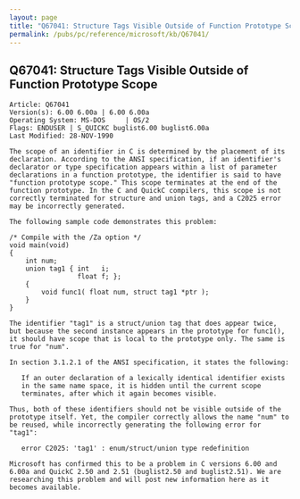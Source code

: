 ```yaml
---
layout: page
title: "Q67041: Structure Tags Visible Outside of Function Prototype Scope"
permalink: /pubs/pc/reference/microsoft/kb/Q67041/
---
```


## Q67041: Structure Tags Visible Outside of Function Prototype Scope

	Article: Q67041
	Version(s): 6.00 6.00a | 6.00 6.00a
	Operating System: MS-DOS     | OS/2
	Flags: ENDUSER | S_QUICKC buglist6.00 buglist6.00a
	Last Modified: 28-NOV-1990
	
	The scope of an identifier in C is determined by the placement of its
	declaration. According to the ANSI specification, if an identifier's
	declarator or type specification appears within a list of parameter
	declarations in a function prototype, the identifier is said to have
	"function prototype scope." This scope terminates at the end of the
	function prototype. In the C and QuickC compilers, this scope is not
	correctly terminated for structure and union tags, and a C2025 error
	may be incorrectly generated.
	
	The following sample code demonstrates this problem:
	
	/* Compile with the /Za option */
	void main(void)
	{
	    int num;
	    union tag1 { int   i;
	                 float f; };
	    {
	        void func1( float num, struct tag1 *ptr );
	    }
	}
	
	The identifier "tag1" is a struct/union tag that does appear twice,
	but because the second instance appears in the prototype for func1(),
	it should have scope that is local to the prototype only. The same is
	true for "num".
	
	In section 3.1.2.1 of the ANSI specification, it states the following:
	
	   If an outer declaration of a lexically identical identifier exists
	   in the same name space, it is hidden until the current scope
	   terminates, after which it again becomes visible.
	
	Thus, both of these identifiers should not be visible outside of the
	prototype itself. Yet, the compiler correctly allows the name "num" to
	be reused, while incorrectly generating the following error for
	"tag1":
	
	   error C2025: 'tag1' : enum/struct/union type redefinition
	
	Microsoft has confirmed this to be a problem in C versions 6.00 and
	6.00a and QuickC 2.50 and 2.51 (buglist2.50 and buglist2.51). We are
	researching this problem and will post new information here as it
	becomes available.
